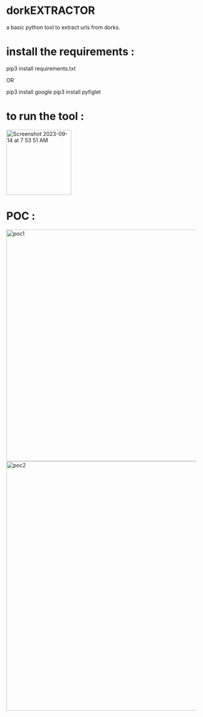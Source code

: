 # dorkEXTRACTOR
a basic python tool to extract urls from dorks.

# install the requirements : 

pip3 install requirements.txt

OR

pip3 install google
pip3 install pyfiglet

# to run the tool :

<img width="172" alt="Screenshot 2023-09-14 at 7 53 51 AM" src="https://github.com/p474nj4y/dorkEXTRACTOR/assets/109905193/f7acd96f-5cd4-4138-bfce-d20ac02a3ddd">


# POC : 
<img width="613" alt="poc1" src="https://github.com/p474nj4y/dorkEXTRACTOR/assets/109905193/215db96c-2c84-4755-a2f0-1824db3685d5">

<img width="660" alt="poc2" src="https://github.com/p474nj4y/dorkEXTRACTOR/assets/109905193/54b4a54b-2333-4f60-bba1-90cec159a410">

